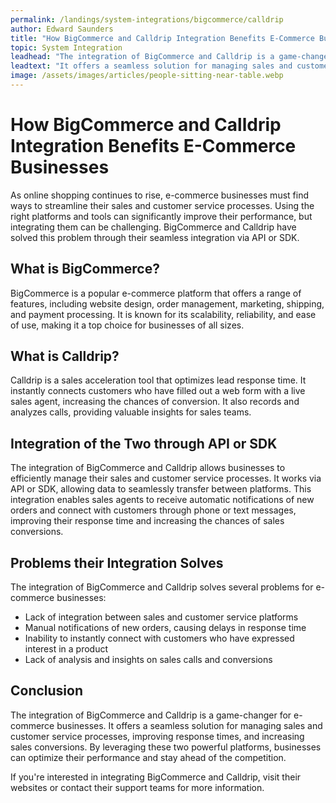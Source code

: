 ```yaml
---
permalink: /landings/system-integrations/bigcommerce/calldrip
author: Edward Saunders
title: "How BigCommerce and Calldrip Integration Benefits E-Commerce Businesses"
topic: System Integration
leadhead: "The integration of BigCommerce and Calldrip is a game-changer for e-commerce businesses"
leadtext: "It offers a seamless solution for managing sales and customer service processes, improving response times, and increasing sales conversions. By leveraging these two powerful platforms, businesses can optimize their performance and stay ahead of the competition."
image: /assets/images/articles/people-sitting-near-table.webp
---
```

<div class="arttext">    <h1>How BigCommerce and Calldrip Integration Benefits E-Commerce Businesses</h1>
    <p>As online shopping continues to rise, e-commerce businesses must find ways to streamline their sales and customer service processes. Using the right platforms and tools can significantly improve their performance, but integrating them can be challenging. BigCommerce and Calldrip have solved this problem through their seamless integration via API or SDK.</p>
    <h2>What is BigCommerce?</h2>
    <p>BigCommerce is a popular e-commerce platform that offers a range of features, including website design, order management, marketing, shipping, and payment processing. It is known for its scalability, reliability, and ease of use, making it a top choice for businesses of all sizes.</p>
    <h2>What is Calldrip?</h2>
    <p>Calldrip is a sales acceleration tool that optimizes lead response time. It instantly connects customers who have filled out a web form with a live sales agent, increasing the chances of conversion. It also records and analyzes calls, providing valuable insights for sales teams.</p>
    <h2>Integration of the Two through API or SDK</h2>
    <p>The integration of BigCommerce and Calldrip allows businesses to efficiently manage their sales and customer service processes. It works via API or SDK, allowing data to seamlessly transfer between platforms. This integration enables sales agents to receive automatic notifications of new orders and connect with customers through phone or text messages, improving their response time and increasing the chances of sales conversions.</p>
    <h2>Problems their Integration Solves</h2>
    <p>The integration of BigCommerce and Calldrip solves several problems for e-commerce businesses:</p>
    <ul>
      <li>Lack of integration between sales and customer service platforms</li>
      <li>Manual notifications of new orders, causing delays in response time</li>
      <li>Inability to instantly connect with customers who have expressed interest in a product</li>
      <li>Lack of analysis and insights on sales calls and conversions</li>
    </ul>
    <h2>Conclusion</h2>
    <p>The integration of BigCommerce and Calldrip is a game-changer for e-commerce businesses. It offers a seamless solution for managing sales and customer service processes, improving response times, and increasing sales conversions. By leveraging these two powerful platforms, businesses can optimize their performance and stay ahead of the competition.</p>
    <p>If you're interested in integrating BigCommerce and Calldrip, visit their websites or contact their support teams for more information.</p>
</div>